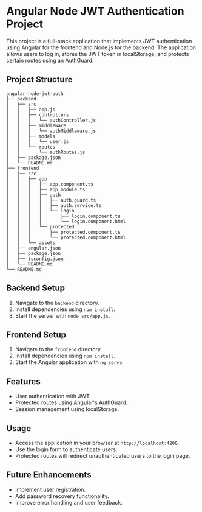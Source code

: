 # Angular Node JWT Authentication Project

This project is a full-stack application that implements JWT authentication using Angular for the frontend and Node.js for the backend. The application allows users to log in, stores the JWT token in localStorage, and protects certain routes using an AuthGuard.

## Project Structure

```
angular-node-jwt-auth
├── backend
│   ├── src
│   │   ├── app.js
│   │   ├── controllers
│   │   │   └── authController.js
│   │   ├── middleware
│   │   │   └── authMiddleware.js
│   │   ├── models
│   │   │   └── user.js
│   │   └── routes
│   │       └── authRoutes.js
│   ├── package.json
│   └── README.md
├── frontend
│   ├── src
│   │   ├── app
│   │   │   ├── app.component.ts
│   │   │   ├── app.module.ts
│   │   │   ├── auth
│   │   │   │   ├── auth.guard.ts
│   │   │   │   ├── auth.service.ts
│   │   │   │   └── login
│   │   │   │       ├── login.component.ts
│   │   │   │       └── login.component.html
│   │   │   └── protected
│   │   │       ├── protected.component.ts
│   │   │       └── protected.component.html
│   │   └── assets
│   ├── angular.json
│   ├── package.json
│   ├── tsconfig.json
│   └── README.md
└── README.md
```

## Backend Setup

1. Navigate to the `backend` directory.
2. Install dependencies using `npm install`.
3. Start the server with `node src/app.js`.

## Frontend Setup

1. Navigate to the `frontend` directory.
2. Install dependencies using `npm install`.
3. Start the Angular application with `ng serve`.

## Features

- User authentication with JWT.
- Protected routes using Angular's AuthGuard.
- Session management using localStorage.

## Usage

- Access the application in your browser at `http://localhost:4200`.
- Use the login form to authenticate users.
- Protected routes will redirect unauthenticated users to the login page.

## Future Enhancements

- Implement user registration.
- Add password recovery functionality.
- Improve error handling and user feedback.